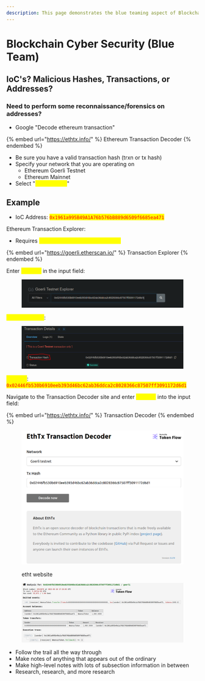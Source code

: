 ```yaml
---
description: This page demonstrates the blue teaming aspect of Blockchain cyber security
---
```


# Blockchain Cyber Security (Blue Team)

## IoC's? Malicious Hashes, Transactions, or Addresses?

### Need to perform some reconnaissance/forensics on addresses?

* Google "Decode ethereum transaction"

{% embed url="https://ethtx.info/" %}
Ethereum Transaction Decoder
{% endembed %}

* Be sure you have a valid transaction hash (trxn or tx hash)
* Specify your network that you are operating on
  * Ethereum Goerli Testnet
  * Ethereum Mainnet
* Select "<mark style="color:yellow;">Decode now</mark>"

## Example

* IoC Address: <mark style="color:red;">`0x1961a995B49A1A76b576bB889d6509f6685ea471`</mark>

Ethereum Transaction Explorer:

* Requires <mark style="color:yellow;">address, hash, block, token, etc.</mark>

{% embed url="https://goerli.etherscan.io/" %}
Transaction Explorer
{% endembed %}

Enter <mark style="color:yellow;">address</mark> in the input field:

<figure><img src="../.gitbook/assets/image (1) (5) (1).png" alt=""><figcaption></figcaption></figure>

<mark style="color:yellow;">Obtain Tx hash</mark>:

<figure><img src="../.gitbook/assets/image (1) (1) (1) (3).png" alt=""><figcaption></figcaption></figure>

<mark style="color:yellow;">Tx Hash</mark>: <mark style="color:red;">`0x02446fb530b6910eeb393d46bc62ab36ddca2c8028366c87507ff3091172d6d1`</mark>

Navigate to the Transaction Decoder site and enter <mark style="color:yellow;">Tx hash</mark> into the input field:

{% embed url="https://ethtx.info/" %}
Transaction Decoder
{% endembed %}

<figure><img src="../.gitbook/assets/image (2) (2) (2) (2).png" alt=""><figcaption><p>etht website</p></figcaption></figure>

<figure><img src="../.gitbook/assets/image (1) (4) (1).png" alt=""><figcaption></figcaption></figure>

* Follow the trail all the way through
* Make notes of anything that appears out of the ordinary
* Make high-level notes with lots of subsection information in between
* Research, research, and more research
